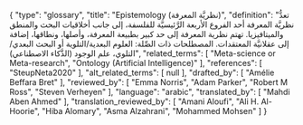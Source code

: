 {
    "type": "glossary",
    "title": "Epistemology (نظريَّة المعرفة)",
    "definition": "تعدُّ نظريَّة المعرفة أحد الفروع الأربعة الرَّئيسيَّة للفلسفة، إلى جانب أخلاقيات البحث والمنطق والميتافيزيا. تهتم نظرية المعرفة إلى حد كبير بطبيعة المعرفة، وأصلها، ونطاقها، إضافة إلى عقلانيَّة المعتقدات.  المصطلحات ذات الصِّلة: العلوم البعدية/التلوية أو البحث البعدي/التلوي، علم الوجود (الذَّكاء الاصطناعي)",
    "related_terms": [
        "Meta-science or Meta-research",
        "Ontology (Artificial Intelligence)"
    ],
    "references": [
        "SteupNeta2020"
    ],
    "alt_related_terms": [
        null
    ],
    "drafted_by": [
        "Amélie Beffara Bret"
    ],
    "reviewed_by": [
        "Emma Norris",
        "Adam Parker",
        "Robert M Ross",
        "Steven Verheyen"
    ],
    "language": "arabic",
    "translated_by": [
        "Mahdi Aben Ahmed"
    ],
    "translation_reviewed_by": [
        "Amani Aloufi",
        "Ali H. Al-Hoorie",
        "Hiba Alomary",
        "Asma Alzahrani",
        "Mohammed Mohsen"
    ]
}